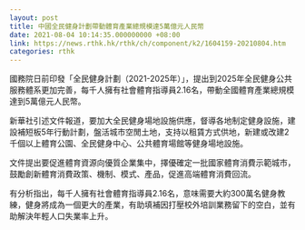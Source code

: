 ```yaml
---
layout: post
title: 中國全民健身計劃帶動體育產業總規模達5萬億元人民幣
date: 2021-08-04 10:14:35.000000000 +08:00
link: https://news.rthk.hk/rthk/ch/component/k2/1604159-20210804.htm
categories: rthk
---
```


國務院日前印發「全民健身計劃（2021-2025年）」，提出到2025年全民健身公共服務體系更加完善，每千人擁有社會體育指導員2.16名，帶動全國體育產業總規模達到5萬億元人民幣。

新華社引述文件報道，要加大全民健身場地設施供應，督導各地制定健身設施，建設補短板5年行動計劃，盤活城市空閒土地，支持以租賃方式供地，新建或改建2千個以上體育公園、全民健身中心、公共體育場館等健身場地設施。

文件提出要促進體育資源向優質企業集中，擇優確定一批國家體育消費示範城市，鼓勵創新體育消費政策、機制、模式、產品，促進高端體育消費回流。

有分析指出，每千人擁有社會體育指導員2.16名，意味需要大約300萬名健身教練，健身將成為一個更大的產業，有助填補因打壓校外培訓業務留下的空白，並有助解決年輕人口失業率上升。
